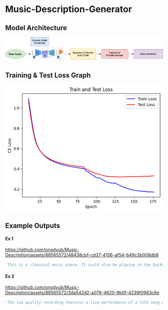 # Music-Description-Generator

## Model Architecture

<img src="./data/arch.png"/>

## Training & Test Loss Graph

<img src="./img/loss_graph.png"/>

## Example Outputs

#### Ex 1

https://github.com/ongdyub/Music-Description/assets/88565572/48438cbf-cd37-4156-af54-649c3b008db8

```python
'This is a classical music piece. It could also be playing in the background at a coffee shop.'
```

#### Ex 2

https://github.com/ongdyub/Music-Description/assets/88565572/3da542d2-a078-4620-9b0f-4239f0983c8e

```python
'The low quality recording features a live performance of a folk song and it consists of groovy bass, shimmering hi hats, soft kick and harmonizing vocals, harmonizing vocals. It sounds energetic.'
```

